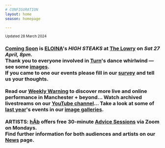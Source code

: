```yaml
---
# CONFIGURATION
layout: home
season: homepage

---
```

<small>Updated 28 March 2024</small>        
### [Coming Soon](/current/2024) is [ELOINA](/current/2024/ELOINA)'s *HIGH STEAKS* at <a href="https://thelowry.com" target="_blank">The Lowry</a> on *Sat 27 April, 8pm*.<br>Thank you to everyone involved in [Turn](/current/2024-turn)'s dance whirlwind — see some [images](/galleries/2024-turn).<br>If you came to one our events please fill in our <a href="https://illuminate-data.org.uk/survey/mlklqx" target="_blank">survey</a> and tell us your thoughts.<br><br>Read our <a href="https://wordofwarning.posthaven.com" target="_blank">Weekly Warning</a> to discover more live and online performance in Manchester + beyond… Watch archived livestreams on our <a href="https://youtube.com/@warnmcr" target="_blank">YouTube channel</a>… Take a look at some of [last year](/archive/2023)'s events in our [image galleries](/galleries).<br><br>ARTISTS: [hÅb](/hab) offers free 30-minute [Advice Sessions](/hab/advice) via Zoom on Mondays.<br>Find further information for both audiences and artists on our [News](/news) page.
